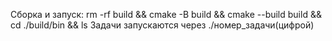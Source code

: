 Сборка и запуск: rm -rf build && cmake -B build && cmake --build build && cd ./build/bin && ls
Задачи запускаются через ./номер_задачи(цифрой)
